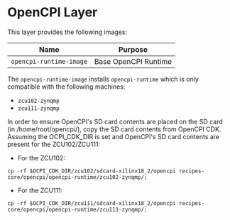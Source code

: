 # OpenCPI Layer

This layer provides the following images:

| Name | Purpose |
| ------ | ------ |
| `opencpi-runtime-image` | Base OpenCPI Runtime |

The `opencpi-runtime-image` installs `opencpi-runtime` which is only compatible with the following machines:

 * `zcu102-zynqmp`
 * `zcu111-zynqmp`

In order to ensure OpenCPI's SD card contents are placed on the SD card (in /home/root/opencpi/), copy the
SD card contents from OpenCPI CDK. Assuming the OCPI_CDK_DIR is set and OpenCPI's SD card contents are present for the ZCU102/ZCU111:

* For the ZCU102:
```
cp -rf $OCPI_CDK_DIR/zcu102/sdcard-xilinx18_2/opencpi recipes-core/opencpi/opencpi-runtime/zcu102-zynqmp/;
```

* For the ZCU111:
```
cp -rf $OCPI_CDK_DIR/zcu111/sdcard-xilinx18_2/opencpi recipes-core/opencpi/opencpi-runtime/zcu111-zynqmp/;
```
